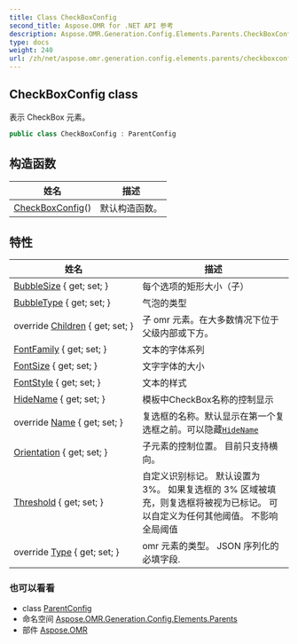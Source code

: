 ```yaml
---
title: Class CheckBoxConfig
second_title: Aspose.OMR for .NET API 参考
description: Aspose.OMR.Generation.Config.Elements.Parents.CheckBoxConfig 班级. 表示 CheckBox 元素
type: docs
weight: 240
url: /zh/net/aspose.omr.generation.config.elements.parents/checkboxconfig/
---
```

## CheckBoxConfig class

表示 CheckBox 元素。

```csharp
public class CheckBoxConfig : ParentConfig
```

## 构造函数

| 姓名 | 描述 |
| --- | --- |
| [CheckBoxConfig](checkboxconfig/)() | 默认构造函数。 |

## 特性

| 姓名 | 描述 |
| --- | --- |
| [BubbleSize](../../aspose.omr.generation.config.elements.parents/checkboxconfig/bubblesize/) { get; set; } | 每个选项的矩形大小（子） |
| [BubbleType](../../aspose.omr.generation.config.elements.parents/checkboxconfig/bubbletype/) { get; set; } | 气泡的类型 |
| override [Children](../../aspose.omr.generation.config.elements.parents/checkboxconfig/children/) { get; set; } | 子 omr 元素。在大多数情况下位于父级内部或下方。 |
| [FontFamily](../../aspose.omr.generation.config.elements.parents/checkboxconfig/fontfamily/) { get; set; } | 文本的字体系列 |
| [FontSize](../../aspose.omr.generation.config.elements.parents/checkboxconfig/fontsize/) { get; set; } | 文字字体的大小 |
| [FontStyle](../../aspose.omr.generation.config.elements.parents/checkboxconfig/fontstyle/) { get; set; } | 文本的样式 |
| [HideName](../../aspose.omr.generation.config.elements.parents/checkboxconfig/hidename/) { get; set; } | 模板中CheckBox名称的控制显示 |
| override [Name](../../aspose.omr.generation.config.elements.parents/checkboxconfig/name/) { get; set; } | 复选框的名称。默认显示在第一个复选框之前。可以隐藏[`HideName`](./hidename/) |
| [Orientation](../../aspose.omr.generation.config.elements.parents/checkboxconfig/orientation/) { get; set; } | 子元素的控制位置。 目前只支持横向。 |
| [Threshold](../../aspose.omr.generation.config.elements.parents/checkboxconfig/threshold/) { get; set; } | 自定义识别标记。 默认设置为 3%。 如果复选框的 3% 区域被填充，则复选框将被视为已标记。 可以自定义为任何其他阈值。 不影响全局阈值 |
| override [Type](../../aspose.omr.generation.config.elements.parents/checkboxconfig/type/) { get; set; } | omr 元素的类型。 JSON 序列化的必填字段. |

### 也可以看看

* class [ParentConfig](../../aspose.omr.generation.config/parentconfig/)
* 命名空间 [Aspose.OMR.Generation.Config.Elements.Parents](../../aspose.omr.generation.config.elements.parents/)
* 部件 [Aspose.OMR](../../)


